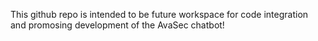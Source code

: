 This github repo is intended to be future workspace for code integration and promosing development of the AvaSec chatbot!
